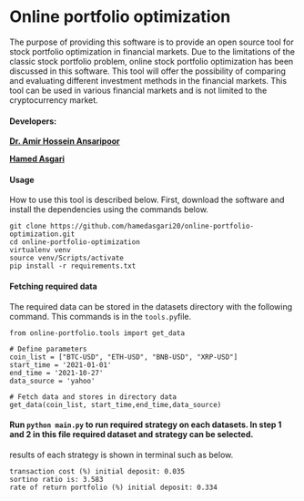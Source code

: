 # Online portfolio optimization
The purpose of providing this software is to provide an open source tool for stock portfolio optimization in financial markets. Due to the limitations of the classic stock portfolio problem, online stock portfolio optimization has been discussed in this software. This tool will offer the possibility of comparing and evaluating different investment methods in the financial markets. This tool can be used in various financial markets and is not limited to the cryptocurrency market.
#### Developers:
<a href="https://www.linkedin.com/in/amir-hossein-ansaripoor-a9543835/?originalSubdomain=au" target="_blank">__Dr. Amir Hossein Ansaripoor__</a>

<a href="https://www.linkedin.com/in/hamed-asgari-18ab89b6/" target="_blank">__Hamed Asgari__</a>

#### Usage
How to use this tool is described below.
First, download the software and install the dependencies using the commands below.
```angular2html
git clone https://github.com/hamedasgari20/online-portfolio-optimization.git
cd online-portfolio-optimization
virtualenv venv
source venv/Scripts/activate
pip install -r requirements.txt
```
#### Fetching required data
The required data can be stored in the datasets directory with the following command. This commands is in the ```tools.py```file.
```angular2html
from online-portfolio.tools import get_data

# Define parameters
coin_list = ["BTC-USD", "ETH-USD", "BNB-USD", "XRP-USD"]
start_time = '2021-01-01'
end_time = '2021-10-27'
data_source = 'yahoo'

# Fetch data and stores in directory data
get_data(coin_list, start_time,end_time,data_source)

```
#### Run ```python main.py``` to run required strategy on each datasets. In step 1 and 2 in this file required dataset and strategy can be selected.
results of each strategy is shown in terminal such as below.
```angular2html
transaction cost (%) initial deposit: 0.035
sortino ratio is: 3.583
rate of return portfolio (%) initial deposit: 0.334
```